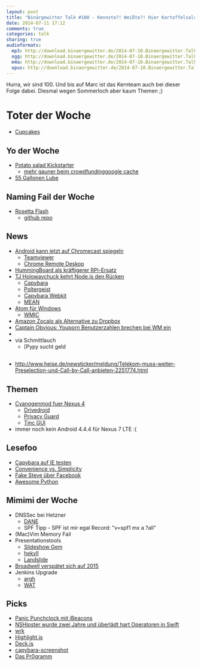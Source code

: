 ```yaml
---
layout: post
title: "Binärgewitter Talk #100 - Kennste?! Weißte?! Hier Kartoffelsalat!"
date: 2014-07-11 17:12
comments: true
categories: talk
sharing: true
audioformats:
  mp3: http://download.binaergewitter.de/2014-07-10.Binaergewitter.Talk.100.mp3
  ogg: http://download.binaergewitter.de/2014-07-10.Binaergewitter.Talk.100.ogg
  m4a: http://download.binaergewitter.de/2014-07-10.Binaergewitter.Talk.100.m4a
  opus: http://download.binaergewitter.de/2014-07-10.Binaergewitter.Talk.100.opus
---
```

Hurra, wir sind 100. Und bis auf Marc ist das Kernteam auch bei dieser Folge dabei. Diesmal wegen Sommerloch aber kaum Themen ;)

# Toter der Woche

- [Cupcakes]( http://www.cbc.ca/news/1.2688030 )

## Yo der Woche

- [Potato salad Kickstarter]( https://www.kickstarter.com/projects/324283889/potato-salad )
  - [mehr gauner beim crowdfunding]( https://www.indiegogo.com/projects/wifiex )[google cache]( http://webcache.googleusercontent.com/search?q=cache:03fcMBC_AvIJ:https://www.indiegogo.com/projects/wifiex+&cd=1&hl=de&ct=clnk&gl=de&client=firefox-a )
- [55 Gallonen Lube]( http://www.amazon.com/Passion-Natural-Water-Based-Lubricant-Gallon/dp/B005MR3IVO?tag=krebsco-21 )

## Naming Fail der Woche

- [Rosetta Flash]( http://miki.it/blog/2014/7/8/abusing-jsonp-with-rosetta-flash/ )
    * [github repo]( https://github.com/mikispag/rosettaflash )

## News

- [Android kann jetzt auf Chromecast spiegeln]( http://chrome.blogspot.de/2014/07/mirror-your-android-screen-to-tv-with.html )
  * [Teamviewer](https://www.teamviewer.com )
  * [Chrome Remote Deskop](http://www.heise.de/open/meldung/Chrome-Remote-Desktop-steuert-jetzt-auch-Linux-Systeme-2253273.html )
- [HummingBoard als kräftigerer RPi-Ersatz]( http://www.solid-run.com/products/hummingboard/ )
- [TJ Holowaychuck kehrt Node.js den Rücken]( https://medium.com/code-adventures/4ba9e7f3e52b )
    * [Capybara]( https://github.com/jnicklas/capybara )
    * [Poltergeist]( https://github.com/teampoltergeist/poltergeist )
    * [Capybara Webkit]( https://github.com/thoughtbot/capybara-webkit )
    * [MEAN](http://mean.io/#!/ )
- [Atom für Windows]( http://blog.atom.io/2014/07/09/hello-windows.html )
  * [WMIC]( http://euer.krebsco.de/wiki/knowledge_base.html#wmic )
- [Amazon Zocalo als Alternative zu Dropbox]( http://techcrunch.com/2014/07/10/amazon-goes-after-box-dropbox-and-huddle-launches-zocalo-for-secure-enterprise-storage/ )
- [Captain Obvious: Youporn Benutzerzahlen brechen bei WM ein]( http://www.golem.de/news/deutschland-youporns-nutzerzahlen-waehrend-der-wm-spiele-eingebrochen-1407-107803.html )
- [](http://www.heise.de/netze/meldung/O2-drosselt-DSL-ab-1-Oktober-2251497.html )
- [](http://www.linux-magazin.de/NEWS/Pypy-STM-liefert-Python-ohne-GIL ) via Schmittlauch
   - [Pypy sucht geld

## 
- http://www.heise.de/newsticker/meldung/Telekom-muss-weiter-Preselection-und-Call-by-Call-anbieten-2251774.html

## Themen

- [Cyanogenmod fuer Nexus 4]( http://download.cyanogenmod.org/?device=mako )
  - [Drivedroid]( https://play.google.com/store/apps/details?id=com.softwarebakery.drivedroid&hl=de )
  - [Privacy Guard]( http://winfuture.de/news,80241.html )
  - [Tinc GUI]( https://play.google.com/store/apps/details?id=org.poirsouille.tinc_gui&hl=de )
- immer noch kein Android 4.4.4 für Nexus 7 LTE :(

## Lesefoo

- [Capybara auf IE testen]( http://altoros.github.io/2013/running-capybara-tests-in-remote-browsers/ )
- [Convenience vs. Simplicity]( https://speakerdeck.com/solnic/convenience-vs-simplicity )
- [Fake Steve über Facebook]( http://www.fakesteve.net/2007/12/faceberg-were-sorry-really-okay-not.html )
- [Awesome Python]( https://github.com/vinta/awesome-python )

## Mimimi der Woche

- DNSSec bei Hetzner
    - [DANE](http://de.wikipedia.org/wiki/DNS-based_Authentication_of_Named_Entities )
    - SPF Tipp - SPF ist mir egal Record: "v=spf1 mx a ?all"
- (Mac)Vim Memory Fail
- Presentationstools
    * [Slideshow Gem]( https://github.com/slideshow-s9/slideshow )
    * [hekyll]( https://github.com/bmcmurray/hekyll )
    * [Landslide]( https://github.com/adamzap/landslide )
- [Broadwell verspätet sich auf 2015]( http://www.macrumors.com/2014/07/09/broadwell-early-to-mid-2015/ )
- Jenkins Upgrade
    * [argh]( https://issues.jenkins-ci.org/browse/JENKINS-22115 )
    * [WAT]( https://issues.jenkins-ci.org/browse/JENKINS-19345?focusedCommentId=198210&page=com.atlassian.jira.plugin.system.issuetabpanels:comment-tabpanel#comment-198210 )


## Picks

- [Panic Punchclock mit iBeacons]( http://www.panic.com/blog/punchclock-fun-with-ibeacons/ )
- [NSHipster wurde zwei Jahre und überlädt hart Operatoren in Swift]( http://nshipster.com/nscalendarunityear/ )
- [wrk]( https://github.com/wg/wrk )
- [Highlight.js]( http://highlightjs.org/ )
- [Deck.js]( http://imakewebthings.com/deck.js/ )
- [capybara-screenshot]( https://github.com/mattheworiordan/capybara-screenshot )
- [Das Pr0gramm]( http://pr0gramm.com/ )


